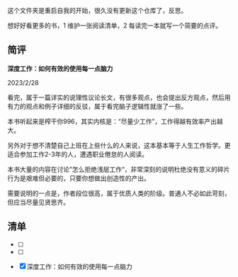 这个文件夹是重启自我的开始，很久没有更新这个仓库了，反思。

想好好看更多的书，1 维护一张阅读清单，2 每读完一本就写一个简要的点评。



## 简评

**深度工作：如何有效的使用每一点脑力** 

2023/2/28 

看完，属于一篇详实的说理性议论长文，有很多观点，也会提出反方观点，然后用有力的观点和例子详细的反驳，属于看完脑子逻辑性就涨了一些。

本书听起来是榨干你996，其实内核是：“尽量少工作”，工作得越有效率产出越大。

另外对于想不清楚自己上班在上些什么的人来说，这本基本等于人生工作哲学。更适合参加工作2-3年的人，遭遇职业倦怠的人阅读。

本书大量的内容在讨论”怎么拒绝浅层工作“，非常深刻的说明杜绝没有意义的碎片行为是艰难但必要的，只要你想做出创造性的产出。

需要说明的一点是，作者段位很高，属于优质人类的阶级。普通人不必如此苛刻，但应当尽量见贤思齐。

 

## 清单

- [ ] 
- [ ] 
- [x] 深度工作：如何有效的使用每一点脑力  

